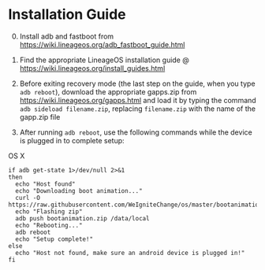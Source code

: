 # Installation Guide

0) Install adb and fastboot from https://wiki.lineageos.org/adb_fastboot_guide.html

1) Find the appropriate LineageOS installation guide @ https://wiki.lineageos.org/install_guides.html

2) Before exiting recovery mode (the last step on the guide, when you type `adb reboot`), download the appropriate gapps.zip from https://wiki.lineageos.org/gapps.html and load it by typing the command `adb sideload filename.zip`, replacing `filename.zip` with the name of the gapp.zip file

3) After running `adb reboot`, use the following commands while the device is plugged in to complete setup:

OS X
```
if adb get-state 1>/dev/null 2>&1
then
  echo "Host found"
  echo "Downloading boot animation..."
  curl -O https://raw.githubusercontent.com/WeIgniteChange/os/master/bootanimation.zip
  echo "Flashing zip"
  adb push bootanimation.zip /data/local
  echo "Rebooting..."
  adb reboot
  echo "Setup complete!"
else
  echo "Host not found, make sure an android device is plugged in!"
fi
```

